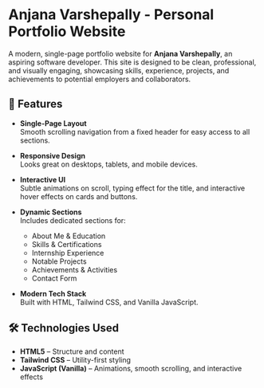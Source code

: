 # Anjana Varshepally - Personal Portfolio Website

A modern, single-page portfolio website for **Anjana Varshepally**, an aspiring software developer. This site is designed to be clean, professional, and visually engaging, showcasing skills, experience, projects, and achievements to potential employers and collaborators.

## 🚀 Features

- **Single-Page Layout**  
  Smooth scrolling navigation from a fixed header for easy access to all sections.

- **Responsive Design**  
  Looks great on desktops, tablets, and mobile devices.

- **Interactive UI**  
  Subtle animations on scroll, typing effect for the title, and interactive hover effects on cards and buttons.

- **Dynamic Sections**  
  Includes dedicated sections for:  
  - About Me & Education  
  - Skills & Certifications  
  - Internship Experience  
  - Notable Projects  
  - Achievements & Activities  
  - Contact Form  

- **Modern Tech Stack**  
  Built with HTML, Tailwind CSS, and Vanilla JavaScript.

## 🛠️ Technologies Used

- **HTML5** – Structure and content  
- **Tailwind CSS** – Utility-first styling  
- **JavaScript (Vanilla)** – Animations, smooth scrolling, and interactive effects  
